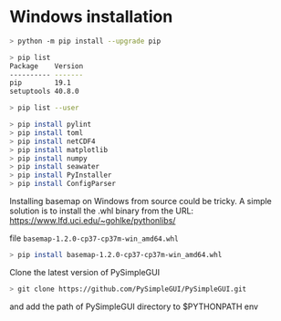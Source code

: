 # Windows installation

``` bash
> python -m pip install --upgrade pip

> pip list
Package    Version
---------- -------
pip        19.1
setuptools 40.8.0

> pip list --user

> pip install pylint
> pip install toml
> pip install netCDF4
> pip install matplotlib
> pip install numpy
> pip install seawater
> pip install PyInstaller
> pip install ConfigParser
```

Installing basemap on Windows from source could be tricky. A simple solution is to install the .whl binary from the URL:
https://www.lfd.uci.edu/~gohlke/pythonlibs/

file `basemap-1.2.0-cp37-cp37m-win_amd64.whl`

``` bash
> pip install basemap-1.2.0-cp37-cp37m-win_amd64.whl
```

Clone the latest version of PySimpleGUI

``` bash
> git clone https://github.com/PySimpleGUI/PySimpleGUI.git 
```

and add the path of PySimpleGUI directory to $PYTHONPATH env